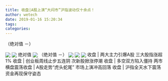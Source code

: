 ```yaml
---
title: 收盘|A股上演“大闷市”沪指波动仅十余点！
author: wetech
date: 2019-01-16 15:20:34
tags: 
categories: 
---
```

（绝对值 －）
<!-- more -->
<img align="center" border="0" src="http://invest-images-external.cbndata.org/5LiA6LSiQUJT/images/722a8153412607c7badb083bf35be64a837dcac9.jpeg" />
<img align="center" border="0" src="http://invest-images-external.cbndata.org/5LiA6LSiQUJT/images/451565c154e2cd6b11c5875bf696a560c25ae0a9.jpeg" />
绝对值
<img align="center" border="0" src="http://invest-images-external.cbndata.org/5LiA6LSiQUJT/images/8ec08ab000d93fdab078ad7fa33c5bd8c775eada.jpeg" />
（绝对值 －）
<img align="center" border="0" src="http://invest-images-external.cbndata.org/5LiA6LSiQUJT/images/a1bc6cc8329a486c09f901080e72ccaf5fc41fcf.jpeg" />
 
<img align="center" border="0" src="http://invest-images-external.cbndata.org/5LiA6LSiQUJT/images/b19c43a4285f6791fd6ac8d02c51669f317a8d3f.jpeg" />
 
<img align="center" border="0" src="http://invest-images-external.cbndata.org/5LiA6LSiQUJT/images/4784813d03e2c1429e8ac3ed1e17b6292b0a871e.jpeg" />
收盘 | 两大主力引爆A股 ​三大股指涨超1%
收盘 | 创业板周线止步五连阴 次新股掀涨停潮
收盘 | 多空双方陷入僵持 两市横盘震荡​
收盘 | A股走势“虎头蛇尾” 市场上演冲高回落  
收盘 | 沪指全天水下震荡 资金再现保守姿态​
